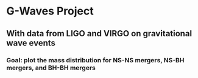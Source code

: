 # G-Waves Project
## With data from LIGO and VIRGO on gravitational wave events
### Goal: plot the mass distribution for NS-NS mergers, NS-BH mergers, and BH-BH mergers